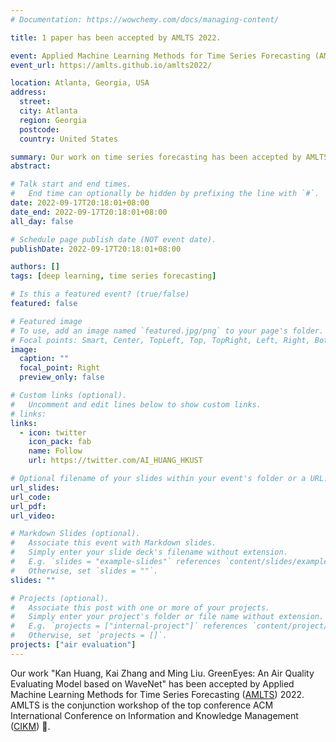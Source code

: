```yaml
---
# Documentation: https://wowchemy.com/docs/managing-content/

title: 1 paper has been accepted by AMLTS 2022.

event: Applied Machine Learning Methods for Time Series Forecasting (AMLTS) 2022
event_url: https://amlts.github.io/amlts2022/

location: Atlanta, Georgia, USA
address:
  street:
  city: Atlanta
  region: Georgia
  postcode:
  country: United States

summary: Our work on time series forecasting has been accepted by AMLTS 2022
abstract:

# Talk start and end times.
#   End time can optionally be hidden by prefixing the line with `#`.
date: 2022-09-17T20:18:01+08:00
date_end: 2022-09-17T20:18:01+08:00
all_day: false

# Schedule page publish date (NOT event date).
publishDate: 2022-09-17T20:18:01+08:00

authors: []
tags: [deep learning, time series forecasting]

# Is this a featured event? (true/false)
featured: false

# Featured image
# To use, add an image named `featured.jpg/png` to your page's folder.
# Focal points: Smart, Center, TopLeft, Top, TopRight, Left, Right, BottomLeft, Bottom, BottomRight.
image:
  caption: ""
  focal_point: Right
  preview_only: false

# Custom links (optional).
#   Uncomment and edit lines below to show custom links.
# links:
links:
  - icon: twitter
    icon_pack: fab
    name: Follow
    url: https://twitter.com/AI_HUANG_HKUST

# Optional filename of your slides within your event's folder or a URL.
url_slides:
url_code:
url_pdf:
url_video:

# Markdown Slides (optional).
#   Associate this event with Markdown slides.
#   Simply enter your slide deck's filename without extension.
#   E.g. `slides = "example-slides"` references `content/slides/example-slides.md`.
#   Otherwise, set `slides = ""`.
slides: ""

# Projects (optional).
#   Associate this post with one or more of your projects.
#   Simply enter your project's folder or file name without extension.
#   E.g. `projects = ["internal-project"]` references `content/project/deep-learning/index.md`.
#   Otherwise, set `projects = []`.
projects: ["air evaluation"]
---
```


Our work "Kan Huang, Kai Zhang and Ming Liu. GreenEyes: An Air Quality Evaluating Model based on WaveNet" has been accepted by Applied Machine Learning Methods for Time Series Forecasting ([AMLTS](https://amlts.github.io/amlts2022/#Papers)) 2022. AMLTS is the conjunction workshop of the top conference ACM International Conference on Information and Knowledge Management ([CIKM](https://www.cikm2022.org/)) 🤗.
